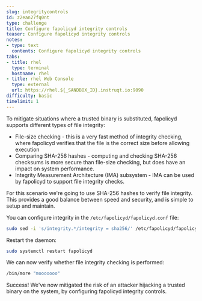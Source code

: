 ```yaml
---
slug: integritycontrols
id: z2ean27fq0nt
type: challenge
title: Configure fapolicyd integrity controls
teaser: Configure fapolicyd integrity controls
notes:
- type: text
  contents: Configure fapolicyd integrity controls
tabs:
- title: rhel
  type: terminal
  hostname: rhel
- title: rhel Web Console
  type: external
  url: https://rhel.${_SANDBOX_ID}.instruqt.io:9090
difficulty: basic
timelimit: 1
---
```

To mitigate situations where a trusted binary is substituted, fapolicyd supports different types of file integrity:

* File-size checking - this is a very fast method of integrity checking, where fapolicyd verifies that the file is the correct size before allowing execution
* Comparing SHA-256 hashes - computing and checking SHA-256 checksums is more secure than file-size checking, but does have an impact on system performance.
* Integrity Measurement Architecture (IMA) subsystem - IMA can be used by fapolicyd to support file integrity checks.

For this scenario we're going to use SHA-256 hashes to verify file integrity. This provides a good balance between speed and security, and is simple to setup and maintain.

You can configure integrity in the `/etc/fapolicyd/fapolicyd.conf` file:

```bash
sudo sed -i 's/integrity.*/integrity = sha256/' /etc/fapolicyd/fapolicyd.conf
```

Restart the daemon:

```bash
sudo systemctl restart fapolicyd
```

We can now verify whether file integrity checking is performed:

```bash
/bin/more "mooooooo"
```

Success! We've now mitigated the risk of an attacker hijacking a trusted binary on the system, by configuring fapolicyd integrity controls.
